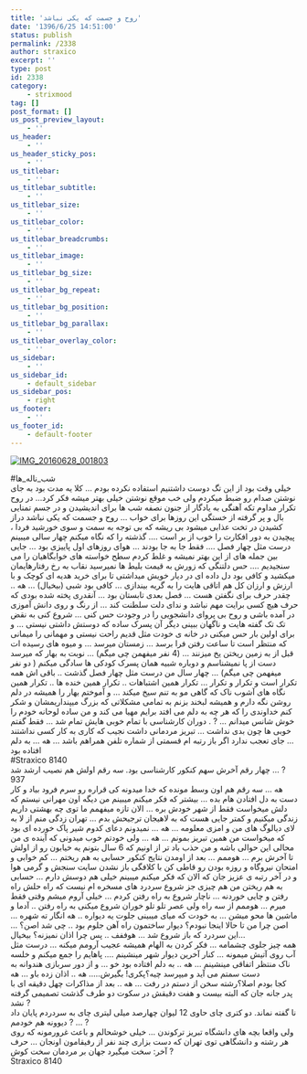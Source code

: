```yaml
---
title: 'روح و جسمت که یکی نباشد'
date: '1396/6/25 14:51:00'
status: publish
permalink: /2338
author: straxico
excerpt: ''
type: post
id: 2338
category:
    - strixmood
tag: []
post_format: []
us_post_preview_layout:
    - ''
us_header:
    - ''
us_header_sticky_pos:
    - ''
us_titlebar:
    - ''
us_titlebar_subtitle:
    - ''
us_titlebar_size:
    - ''
us_titlebar_color:
    - ''
us_titlebar_breadcrumbs:
    - ''
us_titlebar_image:
    - ''
us_titlebar_bg_size:
    - ''
us_titlebar_bg_repeat:
    - ''
us_titlebar_bg_position:
    - ''
us_titlebar_bg_parallax:
    - ''
us_titlebar_overlay_color:
    - ''
us_sidebar:
    - ''
us_sidebar_id:
    - default_sidebar
us_sidebar_pos:
    - right
us_footer:
    - ''
us_footer_id:
    - default-footer
---
```

[![IMG_20160628_001803](../../uploads/2016/08/IMG_20160628_001803-e1470816663970-225x300.jpg)](http://localhost/wp-content/uploads/2016/08/IMG_20160628_001803.jpg)

\#شب\_ناله\_ها  
خیلی وقت بود از این تگ دوست داشتنیم استفاده نکرده بودم … کلا یه مدت بود به جای نوشتن صدام رو ضبط میکردم ولی خب موقع نوشتن خیلی بهتر میشه فکر کرد… در روح تکرار مداوم تکه آهنگی به یادگار از جنون نصفه شب ها برای اندیشیدن و در جسم تمنایی بال و پر گرفته از خستگی این روزها برای خواب … روح و جسمت که یکی نباشد دراز کشیدن در تخت عذابی میشود بی ریشه که بی توجه به سمت و سوی خورشید فردا ، پیچیدن به دور افکارت را خوب از بر است …. گذشته را که نگاه میکنم چهار سالی میبینم درست مثل چهار فصل …. فقط جا به جا بودند … هوای روزهای اول پاییزی بود … جایی بین جمله های از این بهتر نمیشه و غلط کردم سطح خواسته های خوابگاهیان را می سنجیدیم …. حس دلتنگی که زورش به قیمت بلیط ها نمیرسید نقاب به رخ رفتارهایمان میکشید و کافی بود دل داده ای در دیار خویش میداشتی تا برای خرید هدیه ای کوچک و با ارزش و ارزان کل هم اتاقی هایت را به گریه بیندازی … کافی بود شبی (بیخیال) … هه .. چقدر حرف برای نگفتن هست … فصل بعدی تابستان بود … آنقدری پخته شده بودی که حرف هیچ کسی برایت مهم نباشد و ندای دلت سلطنت کند … از رنگ و روی دانش آموزی در آمده باشی و روح بی پروای دانشجویی را در وجودت حس کنی … شروع کنی به نقض تک تک گفته هایت و ناگهان ببینی دیگر آن پسرک ساده که دوستش داشتی نیستی … و برای اولین بار حس میکنی در خانه ی خودت مثل قدیم راحت نیستی و مهمانی را میمانی که منتظر است تا ساعت رفتن فرا برسد … زمستان میرسد … و میوه های رسیده ات قبل از به زمین ریختن یخ میزنند … (4 نفر میفهمن چی میگم) … نوبت به بهار که میرسد دست از پا نمیشناسم و دوباره شبیه همان پسرک کودکی ها سادگی میکنم ( دو نفر میفهمن چی میگم) … چهار سال من درست مثل چهار فصل گذشت .. باقی اش همه تکرار است و تکرار و تکرار … تکرار همین اشتباهات .. تکرار همین خنده ها .. تکرار همین نگاه های آشوب ناک که گاهی مو به تنم سیخ میکند … و آموختم بهار را همیشه در دلم روشن نگه دارم و همیشه لبخند بزنم به تمامی مشکلاتی که بزرگ میپنداریمشان و شکر کنم خداوندی را که هر چه به دلم می افتد برایم مهیا می کند و من ساده لوحانه خودم را خوش شانس میدانم … ? . دوران کارشناسی با تمام خوبی هایش تمام شد … فقط گفتم خوبی ها چون بدی نداشت … تبریز مردمانی داشت نجیب که کاری به کار کسی نداشتند … جای تعجب ندارد اگر باز رتبه ام قسمتی از شماره تلفن همراهم باشد … هه … به دلم افتاده بود  
\#Straxico 8140  
چهار رقم آخرش سهم کنکور کارشناسی بود. سه رقم اولش هم نصیب ارشد شد … ?  
937  
هه … سه رقم هم اون وسط مونده که خدا میدونه کی قراره رو سرم فرود بیاد و کار دست به دل افتادن هام بده … بیشتر که فکر میکنم میبینم من دیگه اون مهرانی نیستم که دلش میخواست فقط از شهر خودش بره … الان تازه میفهمم ما توی چه بهشتی داریم زندگی میکنیم و کمتر جایی هست که به لاهیجان ترجیحش بدم … تهران زدگی منم از لا به لای دیالوگ های من و امزی معلومه … هه … نمیدونم دعای کدوم شیر پاک خورده ای بود که میخواست من همین تبریز بمونم … هه … ولی خودتم خوب میدونی که آینده ی من محالی این حوالی باشه و من حذب باد تر از اونیم که 6 سال بتونم یه خیابون رو از اولش تا آخرش برم … هوممم … بعد از اومدن نتایج کنکور حسابی به هم ریختم … کم خوابی و امتحان نیروگاه و روزه بودن رو قاطی کن با کلافگی باز نشدن سایت سنجش و گرمی هوا و در آخر رتبه ی عزیز جان که الان که فکر میکنم میبینم خیلی هم دوسش دارم … حسابی به هم ریختن من هم چیزی جز شروع سردرد های مسخره ام نیست که راه حلش راه رفتن و چایی خوردنه … ناچار شروع به راه رفتن کردم … خیلی آروم میشم وقتی فقط میرم … هوممم از سه راه ولی عصر تلو تلو خوران شروع میکنی به راه رفتن .. آدما و ماشین ها محو میشن … به خودت که میای میبینی جلوت یه دیواره .. هه انگار ته شهره … اصن چرا من تا حالا اینجا نبودم؟ دیوار ساختمون راه آهن جلوم بود .. چی شد اصن؟ … این سردرد که باز شروع شد … هوففف .. پس چرا اذان نمیزنه؟ بیخیال…  
همه چیز جلوی چشمامه … فکر کردن به الهام همیشه عجیب آرومم میکنه … درست مثل آب روی آتیش میمونه … کنار آخرین دیوار شهر مینشینم …. پاهایم را جمع میکنم و خلسه ناک منتظر اتفاقی مینشینم … هه .. به دلم افتاده بود خو … و از دور سربازی هندوانه به دست سمتم می آید و میپرسد چیه؟پکری! بگیرش….. هه .. اذان زده باو … هه  
کجا بودم اصلا؟رشته سخن از دستم در رفت … هه .. بعد از مذاکرات چهل دقیقه ای با پدر جانه جان که البته بیست و هفت دقیقش در سکوت دو طرف گذشت تصمیمی گرفته نشد ?  
نا گفته نماند. دو کتری چای حاوی 12 لیوان چهارصد میلی لیتری چای به سردردم پایان داد … ? دیوونه هم خودمم ?  
ولی واقعا بچه های دانشگاه تبریز ترکوندن … خیلی خوشحالم و باعث غرورمونه که روی هر رشته و دانشگاهی توی تهران که دست بزاری چند نفر از رفیقامون اونجان … حرف آخر: سخت میگیرد جهان بر مردمان سخت کوش ?  
Straxico 8140